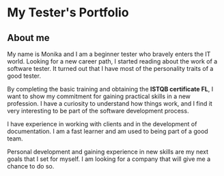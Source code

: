 # My Tester's Portfolio
## About me
My name is Monika and I am a beginner tester who bravely enters the IT world. Looking for a new career path, I started reading about the work of a software tester. It turned out that I have most of the personality traits of a good tester.

By completing the basic training and obtaining the __ISTQB certificate FL__, I want to show my commitment for gaining practical skills in a new profession. I have a curiosity to understand how things work, and I find it very interesting to be part of the software development process.

I have experience in working with clients and in the development of documentation. I am a fast learner and am used to being part of a good team.

Personal development and gaining experience in new skills are my next goals that I set for myself.  I am looking for a company that will give me a chance to do so.
